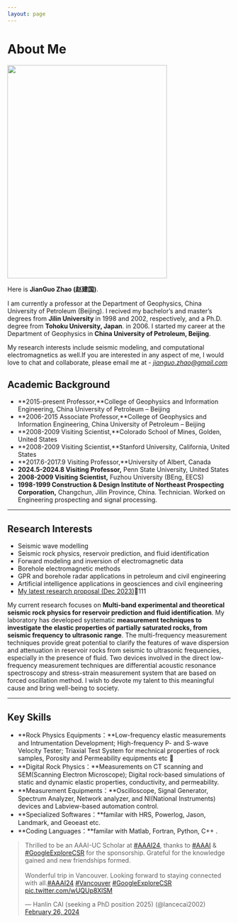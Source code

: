 ```yaml
---
layout: page
---
```


# About Me

<img src="https://img.picui.cn/free/2024/06/25/667ad3a2d38ce.jpg" class="floatpic" width="360" height="480">

Here is **JianGuo Zhao (赵建国)**.

I am currently a professor at the Department of Geophysics, China University of Petroleum (Beijing). I recived my bachelor’s and master’s degrees from **Jilin University** in 1998 and 2002, respectively, and a Ph.D. degree from **Tohoku University, Japan**. in 2006. I started my career at the Department of Geophysics in **China University of Petroleum, Beijing**. 

My research interests include seismic modeling, and computational electromagnetics as well.If you are interested in any aspect of me, I would love to chat and collaborate, please email me at - *jianguo.zhao@gmail.com*

## Academic Background

- **2015-present Professor,**College of Geophysics and Information Engineering, China University of Petroleum – Beijing
- **2006-2015	Associate Professor,**College of Geophysics and Information Engineering, China University of Petroleum – Beijing
- **2008-2009	Visiting Scientist,**Colorado School of Mines, Golden, United States
- **2008-2009	Visiting Scientist,**Stanford University, California, United States
- **2017.6-2017.9 Visiting Professor,**University of Albert, Canada
- **2024.5-2024.8 Visiting Professor,** Penn State University, United States
- **2008-2009	Visiting Scientist,** Fuzhou University (BEng, EECS)
- **1998-1999 Construction & Design Institute of Northeast Prospecting Corporation,** Changchun, Jilin Province, China. Technician. Worked on Engineering prospecting and signal processing.

---

## Research Interests

- Seismic wave modelling
- Seismic rock physics, reservoir prediction, and fluid identification
- Forward modeling and inversion of electromagnetic data
- Borehole electromagnetic methods
- GPR and borehole radar applications in petroleum and civil engineering
- Artificial intelligence applications in geosciences and civil engineering
- [My latest research proposal (Dec 2023)](https://caihanlin.com/file/proposal-2023.pdf)🔗111

My current research focuses on **Multi-band experimental and theoretical seismic rock physics for reservoir prediction and fluid identification**. My laboratory has developed systematic **measurement techniques to investigate the elastic properties of partially saturated rocks, from seismic frequency to ultrasonic range**. The multi-frequency measurement techniques provide great potential to clarify the features of wave dispersion and attenuation in reservoir rocks from seismic to ultrasonic frequencies, especially in the presence of fluid. Two devices involved in the direct low-frequency measurement techniques are differential acoustic resonance spectroscopy and stress-strain measurement system that are based on forced oscillation method. I wish to devote my talent to this meaningful cause and bring well-being to society.

---

## Key Skills

- **Rock Physics Equipments：**Low-frequency elastic measurements and Intrumentation Development; High-frequency P- and S-wave Velocity Tester; Triaxial Test System for mechnical properties of rock samples, Porosity and Permeability equipments etc 🎉
- **Digital Rock Physics：**Measurements on CT scanning and SEM(Scanning Electron Microscope); Digital rock-based simulations of static and dynamic elastic properties, conductivity, and permeability.
- **Measurement Equipments：**Oscilloscope, Signal Generator, Spectrum Analyzer, Network analyzer, and NI(National Instruments) devices and Labview-based automation control.
- **Specialized Softwares：**familar with HRS, Powerlog, Jason, Landmark, and Geoeast etc.
- **Coding Languages：**familar with Matlab, Fortran, Python, C++ .


<blockquote class="twitter-tweet"><p lang="en" dir="ltr">Thrilled to be an AAAI-UC Scholar at <a href="https://twitter.com/hashtag/AAAI24?src=hash&amp;ref_src=twsrc%5Etfw">#AAAI24</a>, thanks to <a href="https://twitter.com/hashtag/AAAI?src=hash&amp;ref_src=twsrc%5Etfw">#AAAI</a> &amp; <a href="https://twitter.com/hashtag/GoogleExploreCSR?src=hash&amp;ref_src=twsrc%5Etfw">#GoogleExploreCSR</a> for the sponsorship. Grateful for the knowledge gained and new friendships formed.<br><br>Wonderful trip in Vancouver. Looking forward to staying connected with all.<a href="https://twitter.com/hashtag/AAAI24?src=hash&amp;ref_src=twsrc%5Etfw">#AAAI24</a> <a href="https://twitter.com/hashtag/Vancouver?src=hash&amp;ref_src=twsrc%5Etfw">#Vancouver</a> <a href="https://twitter.com/hashtag/GoogleExploreCSR?src=hash&amp;ref_src=twsrc%5Etfw">#GoogleExploreCSR</a> <a href="https://t.co/wUQUp8XlSM">pic.twitter.com/wUQUp8XlSM</a></p>&mdash; Hanlin CAI (seeking a PhD position 2025) (@lancecai2002) <a href="https://twitter.com/lancecai2002/status/1762210025173344260?ref_src=twsrc%5Etfw">February 26, 2024</a></blockquote> <script async src="https://platform.twitter.com/widgets.js" charset="utf-8"></script>

